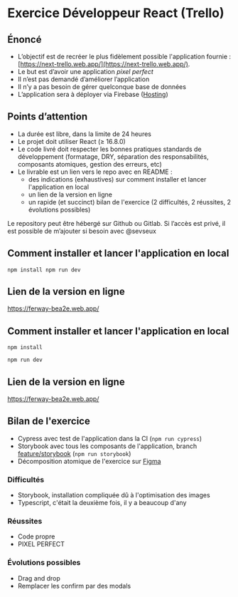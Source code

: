 # Exercice Développeur React (Trello)

## Énoncé

- L’objectif est de recréer le plus fidèlement possible l'application fournie : [https://next-trello.web.app/](https://next-trello.web.app/).
- Le but est d’avoir une application _pixel perfect_
- Il n’est pas demandé d’améliorer l’application
- Il n’y a pas besoin de gérer quelconque base de données
- L’application sera à déployer via Firebase ([Hosting](https://firebase.google.com/products/hosting))

## Points d’attention

- La durée est libre, dans la limite de 24 heures
- Le projet doit utiliser React (≥ 16.8.0)
- Le code livré doit respecter les bonnes pratiques standards de développement (formatage, DRY, séparation des responsabilités, composants atomiques, gestion des erreurs, etc)
- Le livrable est un lien vers le repo avec en README :
  - des indications (exhaustives) sur comment installer et lancer l'application en local
  - un lien de la version en ligne
  - un rapide (et succinct) bilan de l'exercice (2 difficultés, 2 réussites, 2 évolutions possibles)

Le repository peut être hébergé sur Github ou Gitlab. Si l’accès est privé, il est possible de m’ajouter si besoin avec @sevseux

## Comment installer et lancer l'application en local

`npm install npm run dev`

## Lien de la version en ligne

https://ferway-bea2e.web.app/

## Comment installer et lancer l'application en local

```
npm install 
```
```
npm run dev
```

## Lien de la version en ligne

https://ferway-bea2e.web.app/

## Bilan de l'exercice

- Cypress avec test de l'application dans la CI (`npm run cypress`)
- Storybook avec tous les composants de l'application, branch [feature/storybook](https://github.com/Ayce45/ferway-trello/tree/feature/storybook) (`npm run storybook`)
- Décomposition atomique de l'exercice sur [Figma](https://www.figma.com/file/hMCt82dPx92iJXznWPkQdx/Exercice-D%C3%A9veloppeur-React-(Trello)?node-id=0%3A1)

### Difficultés

- Storybook, installation compliquée dû à l'optimisation des images
- Typescript, c'était la deuxième fois, il y a beaucoup d'any

### Réussites

- Code propre
- PIXEL PERFECT

### Évolutions possibles

- Drag and drop
- Remplacer les confirm par des modals
